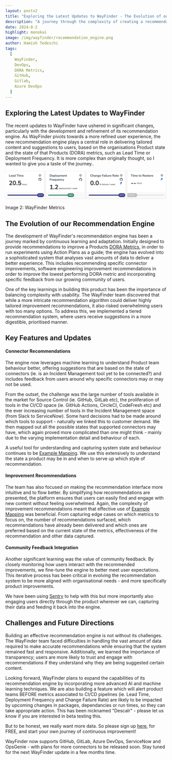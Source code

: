 ```yaml
---
layout: postv2
title: "Exploring the Latest Updates to WayFinder - The Evolution of our Recommendation Engine"
description: "A journey through the complexity of creating a recommendation engine to foster high performing software teams"
date: 2024-8-2
highlight: monokai
image: /img/wayfinder/recommendation_engine.png
author: Hamish Tedeschi
tags:
  [
    WayFinder,
    DevOps,
    DORA Metrics,
    GitHub,
    Gitlab,
    Azure DevOps
  ]
---
```


## Exploring the Latest Updates to WayFinder

The recent updates to WayFinder have ushered in significant changes, particularly with the development and refinement of its recommendation engine. As WayFinder pivots towards a more refined user experience, the new recommendation engine plays a central role in delivering tailored content and suggestions to users, based on the organisations Product state and the state of that Products (DORA) metrics, such as Lead Time or Deployment Frequency. It is more complex than originally thought, so I wanted to give you a taste of the journey..

<div ><img src="/img/wayfinder/dora_metrics.png"/><p>Image 2: WayFinder Metrics</p></div>



## The Evolution of our Recommendation Engine

The development of WayFinder's recommendation engine has been a journey marked by continuous learning and adaptation. Initially designed to provide recommendations to improve a Products <a href="https://dora.dev/">DORA Metrics</a>, in order to run experiments using Action Plans as a guide; the engine has evolved into a sophisticated system that analyses vast amounts of data to deliver a better experience. This includes recommending specific connector improvements, software engineering improvement recommendations in order to improve the lowest performing DORA metric and incorporating specific feedback from our growing community of users.

One of the key learnings in building this product has been the importance of balancing complexity with usability. The WayFinder team discovered that while a more intricate recommendation algorithm could deliver highly tailored improvement recommendations, it also risked overwhelming users with too many options. To address this, we implemented a tiered recommendation system, where users receive suggestions in a more digestible, prioritised manner.

## Key Features and Updates

#### Connector Recommendations
The engine now leverages machine learning to understand Product team behaviour better, offering suggestions that are based on the state of connectors (ie. is an Incident Management tool yet to be connected?) and includes feedback from users around why specific connectors may or may not be used.

From the outset, the challenge was the large number of tools available in the market for Source Control (ie. GitHub, GitLab etc), the proliferation of tools in the CI/CD space (ie. GitHub Actions, CircleCI, CodeFresh etc) and the ever increasing number of tools in the Incident Management space (from Slack to ServiceNow). Some hard decisions had to be made around which tools to support - naturally we linked this to customer demand. We then mapped out all the possible states that supported connectors may have, which again proved more complicated than one might think - mainly due to the varying implementation detail and behaviour of each. 

A useful tool for understanding and capturing system state and behaviour continues to be <a href="https://blog.mechanicalrock.io/2023/03/21/example-mapping-in-practice">Example Mapping</a>. We use this extensively to understand the state a product may be in and when to serve up which style of recommendation. 

#### Improvement Recommendations
The team has also focused on making the recommendation interface more intuitive and to flow better. By simplifying how recommendations are presented, the platform ensures that users can easily find and engage with new content without feeling overwhelmed. Again, the complexity of improvement recommendations meant that effective use of <a href="https://blog.mechanicalrock.io/2023/03/21/example-mapping-in-practice">Example Mapping</a> was beneficial. From capturing edge cases on which metrics to focus on, the number of recommendations surfaced, which recommendations have already been delivered and which ones are preferred based on the current state of the metrics, effectiveness of the recommendation and other data captured. 

#### Community Feedback Integration
Another significant learning was the value of community feedback. By closely monitoring how users interact with the recommended improvements, we fine-tune the engine to better meet user expectations. This iterative process has been critical in evolving the recommendation system to be more aligned with organisational needs - and more specifically product improvements. 

We have been using <a href="https://sentry.io/welcome/">Sentry</a> to help with this but more importantly also engaging users directly through the product wherever we can, capturing their data and feeding it back into the engine.

## Challenges and Future Directions

Building an effective recommendation engine is not without its challenges. The WayFinder team faced difficulties in handling the vast amount of data required to make accurate recommendations while ensuring that the system remained fast and responsive. Additionally, we learned the importance of transparency; users are more likely to trust and engage with recommendations if they understand why they are being suggested certain content.

Looking forward, WayFinder plans to expand the capabilities of its recommendation engine by incorporating more advanced AI and machine learning techniques. We are also building a feature which will alert product teams BEFORE metrics associated to CI/CD pipelines (ie. Lead Time, Deployment Frequency and Change Failure Rate) are likely to be impacted by upcoming changes in packages, dependancies or run times, so they can take appropriate action. This has been nicknamed "Descalr" - please let us know if you are interested in beta testing this. 

But to be honest, we really want more data. So please sign up <a href="https://app.wayfinder.ninja/signup">here</a>, for FREE, and start your own journey of continuous improvement!

WayFinder now supports GitHub, GitLab, Azure DevOps, ServiceNow and OpsGenie - with plans for more connectors to be released soon. Stay tuned for the next WayFinder update in a few months time.